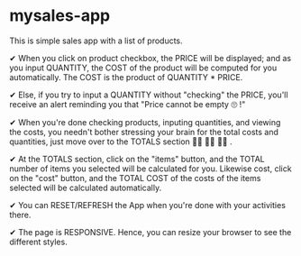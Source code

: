 # mysales-app
This is simple sales app with a list of products.

✔ When you click on product checkbox, the PRICE will be displayed; and as you input QUANTITY, the COST of the product will be computed for you automatically. The COST is the product of QUANTITY * PRICE.

✔ Else, if you try to input a QUANTITY without "checking" the PRICE, you'll receive an alert reminding you that "Price cannot be empty 🙄 !"

✔ When you're done checking products, inputing quantities, and viewing the costs, you needn't bother stressing your brain for the total costs and quantities, just move over to the TOTALS section 🏃‍♂️ 🏃‍♂️ 🏃‍♂️ .

✔ At the TOTALS section, click on the "items" button, and the TOTAL number of items you selected will be calculated for you. Likewise cost, click on the "cost" button, and the TOTAL COST of the costs of the items selected will be calculated automatically.

✔ You can RESET/REFRESH the App when you're done with your activities there.

✔ The page is RESPONSIVE. Hence, you can resize your browser to see the different styles.
